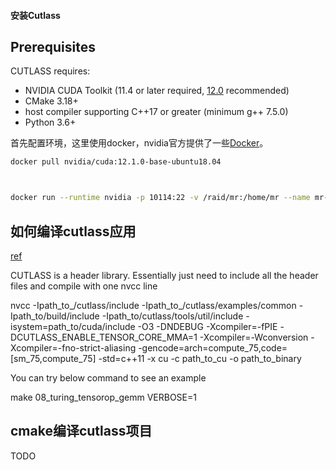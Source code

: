 #### 安装Cutlass

## Prerequisites

CUTLASS requires:

- NVIDIA CUDA Toolkit (11.4 or later required, [12.0](https://developer.nvidia.com/cuda-toolkit) recommended)
- CMake 3.18+
- host compiler supporting C++17 or greater (minimum g++ 7.5.0)
- Python 3.6+

首先配置环境，这里使用docker，nvidia官方提供了一些[Docker](https://hub.docker.com/r/nvidia/cuda)。

```bash
docker pull nvidia/cuda:12.1.0-base-ubuntu18.04



docker run --runtime nvidia -p 10114:22 -v /raid/mr:/home/mr --name mr-test -ti nvidia/cuda:12.1.0-base-ubuntu18.04
```

## 如何编译cutlass应用
[ref](https://github.com/NVIDIA/cutlass/issues/72#issuecomment-674926581)

CUTLASS is a header library. Essentially just need to include all the header files and compile with one nvcc line

nvcc  -Ipath_to_/cutlass/include -Ipath_to_/cutlass/examples/common -Ipath_to/build/include -Ipath_to/cutlass/tools/util/include -isystem=path_to/cuda/include  -O3 -DNDEBUG -Xcompiler=-fPIE   -DCUTLASS_ENABLE_TENSOR_CORE_MMA=1  -Xcompiler=-Wconversion -Xcompiler=-fno-strict-aliasing -gencode=arch=compute_75,code=[sm_75,compute_75] -std=c++11 -x cu -c path_to_cu -o path_to_binary

You can try below command to see an example

make 08_turing_tensorop_gemm VERBOSE=1

## cmake编译cutlass项目
TODO
